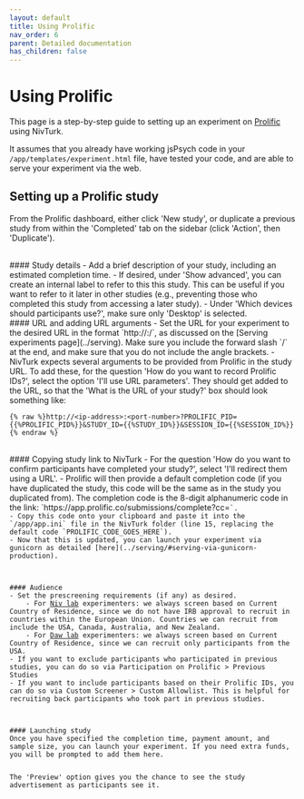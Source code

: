 ```yaml
---
layout: default
title: Using Prolific
nav_order: 6
parent: Detailed documentation
has_children: false
---
```


# Using Prolific

This page is a step-by-step guide to setting up an experiment on [Prolific](https://www.prolific.co/) using NivTurk.

It assumes that you already have working jsPsych code in your `/app/templates/experiment.html` file, have tested your code, and are able to serve your experiment via the web.

## Setting up a Prolific study

From the Prolific dashboard, either click 'New study', or duplicate a previous study from within the 'Completed' tab on the sidebar (click 'Action', then 'Duplicate').

<br>
#### Study details
- Add a brief description of your study, including an estimated completion time.
- If desired, under 'Show advanced', you can create an internal label to refer to this this study. This can be useful if you want to refer to it later in other studies (e.g., preventing those who completed this study from accessing a later study).
- Under 'Which devices should participants use?', make sure only 'Desktop' is selected.

<br>
#### URL and adding URL arguments
- Set the URL for your experiment to the desired URL in the format `http://<ip-address>:<port-number>/`, as discussed on the [Serving experiments page](../serving). Make sure you include the forward slash `/` at the end, and make sure that you do not include the angle brackets.
- NivTurk expects several arguments to be provided from Prolific in the study URL. To add these, for the question 'How do you want to record Prolific IDs?', select the option 'I'll use URL parameters'. They should get added to the URL, so that the 'What is the URL of your study?' box should look something like:

```
{% raw %}http://<ip-address>:<port-number>?PROLIFIC_PID={{%PROLIFIC_PID%}}&STUDY_ID={{%STUDY_ID%}}&SESSION_ID={{%SESSION_ID%}}{% endraw %}
```

<br>
#### Copying study link to NivTurk
- For the question 'How do you want to confirm participants have completed your study?', select 'I'll redirect them using a URL'.
- Prolific will then provide a default completion code (if you have duplicated the study, this code will be the same as in the study you duplicated from). The completion code is the 8-digit alphanumeric code in the link: `https://app.prolific.co/submissions/complete?cc=<code>`.
- Copy this code onto your clipboard and paste it into the `/app/app.ini` file in the NivTurk folder (line 15, replacing the default code `PROLIFIC_CODE_GOES_HERE`).
- Now that this is updated, you can launch your experiment via gunicorn as detailed [here](../serving/#serving-via-gunicorn-production).

<br>
#### Audience
- Set the prescreening requirements (if any) as desired.
    - For <ins>Niv lab</ins> experimenters: we always screen based on Current Country of Residence, since we do not have IRB approval to recruit in countries within the European Union. Countries we can recruit from include the USA, Canada, Australia, and New Zealand.
    - For <ins>Daw lab</ins> experimenters: we always screen based on Current Country of Residence, since we can recruit only participants from the USA.
- If you want to exclude participants who participated in previous studies, you can do so via Participation on Prolific > Previous Studies
- If you want to include participants based on their Prolific IDs, you can do so via Custom Screener > Custom Allowlist. This is helpful for recruiting back participants who took part in previous studies.

<br>
#### Launching study
Once you have specified the completion time, payment amount, and sample size, you can launch your experiment. If you need extra funds, you will be prompted to add them here.

The 'Preview' option gives you the chance to see the study advertisement as participants see it.
